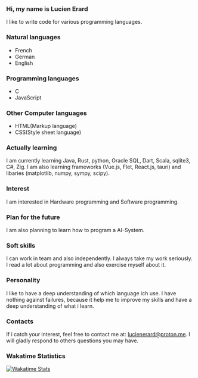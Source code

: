 ### Hi, my name is Lucien Erard
I like to write code for various programming languages.

### Natural languages
- French
- German
- English
  
### Programming languages
- C
- JavaScript

### Other Computer languages
- HTML(Markup language)
- CSS(Style sheet language)


### Actually learning
I am currently learning Java, Rust, python, Oracle SQL, Dart, Scala, sqlite3, C#, Zig. I am also learning frameworks (Vue.js, Flet, React.js, tauri) and libaries (matplotlib, numpy, sympy, scipy). 

### Interest
I am interested in Hardware programming and Software programming.

### Plan for the future
I am also planning to learn how to program a AI-System.

### Soft skills 
I can work in team and also independently.
I always take my work seriously. I read a lot about programming and also exercise myself about it.

### Personality
I like to have a deep understanding of which language ich use. I have nothing against failures, because it help me to improve my skills and have a deep understanding of what i learn.

### Contacts
If i catch your interest, feel free to contact me at: lucienerard@proton.me.
I will gladly respond to others questions you may have.

### Wakatime Statistics
[![Wakatime Stats](https://github-readme-stats.vercel.app/api/wakatime?username=erardlucien&theme=white&hide=properties,yaml,text,jshell,batchfile,json,git+config,gitignore+file,IDEA_MODULE,CLASS,CSV,PHP&langs_count=15)](https://wakatime.com/@erardlucien)
